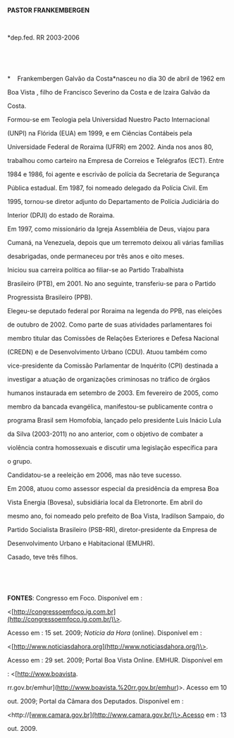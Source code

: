 **PASTOR FRANKEMBERGEN**



 



\*dep.fed. RR 2003-2006



 



 



*    Frankembergen Galvão da Costa*nasceu no dia 30 de abril de 1962 em

Boa Vista , filho de Francisco Severino da Costa e de Izaira Galvão da

Costa.



Formou-se em Teologia pela Universidad Nuestro Pacto Internacional

(UNPI) na Flórida (EUA) em 1999, e em Ciências Contábeis pela

Universidade Federal de Roraima (UFRR) em 2002. Ainda nos anos 80,

trabalhou como carteiro na Empresa de Correios e Telégrafos (ECT). Entre

1984 e 1986, foi agente e escrivão de polícia da Secretaria de Segurança

Pública estadual. Em 1987, foi nomeado delegado da Polícia Civil. Em

1995, tornou-se diretor adjunto do Departamento de Polícia Judiciária do

Interior (DPJI) do estado de Roraima.



Em 1997, como missionário da Igreja Assembléia de Deus, viajou para

Cumaná, na Venezuela, depois que um terremoto deixou ali várias famílias

desabrigadas, onde permaneceu por três anos e oito meses.



Iniciou sua carreira política ao filiar-se ao Partido Trabalhista

Brasileiro (PTB), em 2001. No ano seguinte, transferiu-se para o Partido

Progressista Brasileiro (PPB).



Elegeu-se deputado federal por Roraima na legenda do PPB, nas eleições

de outubro de 2002. Como parte de suas atividades parlamentares foi

membro titular das Comissões de Relações Exteriores e Defesa Nacional

(CREDN) e de Desenvolvimento Urbano (CDU). Atuou também como

vice-presidente da Comissão Parlamentar de Inquérito (CPI) destinada a

investigar a atuação de organizações criminosas no tráfico de órgãos

humanos instaurada em setembro de 2003. Em fevereiro de 2005, como

membro da bancada evangélica, manifestou-se publicamente contra o

programa Brasil sem Homofobia, lançado pelo presidente Luis Inácio Lula

da Silva (2003-2011) no ano anterior, com o objetivo de combater a

violência contra homossexuais e discutir uma legislação específica para

o grupo.



Candidatou-se a reeleição em 2006, mas não teve sucesso.



Em 2008, atuou como assessor especial da presidência da empresa Boa

Vista Energia (Bovesa), subsidiária local da Eletronorte. Em abril do

mesmo ano, foi nomeado pelo prefeito de Boa Vista, Iradilson Sampaio, do

Partido Socialista Brasileiro (PSB-RR), diretor-presidente da Empresa de

Desenvolvimento Urbano e Habitacional (EMUHR).



Casado, teve três filhos.



 



 



**FONTES**: Congresso em Foco. Disponível em :

\<[http://congressoemfoco.ig.com.br](http://congressoemfoco.ig.com.br/)\>.

Acesso em : 15 set. 2009; *Notícia da Hora* (online). Disponível em :

\<[http://www.noticiasdahora.org](http://www.noticiasdahora.org/)\>.

Acesso em : 29 set. 2009; Portal Boa Vista Online. EMHUR. Disponível em

: \<[http://www.boavista.

rr.gov.br/emhur](http://www.boavista.%20rr.gov.br/emhur)\>. Acesso em 10

out. 2009; Portal da Câmara dos Deputados. Disponível em :

\<http://[www.camara.gov.br](http://www.camara.gov.br/)\>.Acesso em : 13

out. 2009.



 



 



 

